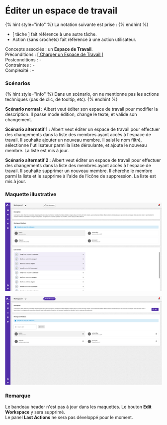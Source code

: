 # Éditer un espace de travail

{% hint style="info" %}
La notation suivante est prise :
{% endhint %}

* \[ tâche \] fait référence à une autre tâche.
* Action \(sans crochets\) fait référence à une action utilisateur.

Concepts associés : un **Espace de Travail**.  
Préconditions : [\[ Charger un Espace de Travail \]](charger-un-espace-de-travail.md)  
Postconditions : -  
Contraintes : -  
Complexité : -

### Scénarios

{% hint style="info" %}
Dans un scénario, on ne mentionne pas les actions techniques \(pas de clic, de tooltip, etc\). 
{% endhint %}

**Scénario normal :** Albert veut éditer son espace de travail pour modifier la description. Il passe mode édition, change le texte, et valide son changement.

**Scénario alternatif 1 :** Albert veut éditer un espace de travail pour effectuer des changements dans la liste des membres ayant accès à l'espace de travail. Il souhaite ajouter un nouveau membre. Il saisi le nom filtré, sélectionne l'utilisateur parmi la liste déroulante, et ajoute le nouveau membre. La liste est mis à jour.

**Scénario alternatif 2 :** Albert veut éditer un espace de travail pour effectuer des changements dans la liste des membres ayant accès à l'espace de travail. Il souhaite supprimer un nouveau membre. Il cherche le membre parmi la liste et le supprime à l'aide de l’icône de suppression. La liste est mis à jour.

### Maquette illustrative <a id="maquette-illustrative"></a>

![Vue non administrateur \(note: le header n&apos;est pas &#xE0; jour, &quot;last actions&quot; sera supprim&#xE9;\).](../../.gitbook/assets/workspace.png)

 

![Vue administrateur \(le header n&apos;est pas &#xE0; jour\)](../../.gitbook/assets/workspace-edit.png)

 

### Remarque

Le bandeau header n'est pas à jour dans les maquettes. Le bouton **Edit Workspace** y sera supprimé.  
Le panel **Last Actions** ne sera pas développé pour le moment.  


